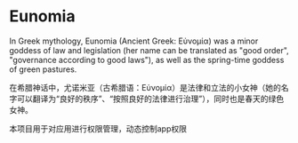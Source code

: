 # Eunomia

In Greek mythology, Eunomia (Ancient Greek: Εὐνομία) was a minor goddess of law and legislation (her name can be translated as "good order", "governance according to good laws"), as well as the spring-time goddess of green pastures.

在希腊神话中，尤诺米亚（古希腊语：Εὐνομία）是法律和立法的小女神（她的名字可以翻译为“良好的秩序”、“按照良好的法律进行治理”），同时也是春天的绿色女神。

本项目用于对应用进行权限管理，动态控制app权限
